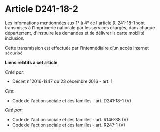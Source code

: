 # Article D241-18-2

Les informations mentionnées aux 1° à 4° de l'article D. 241-18-1 sont transmises à l'Imprimerie nationale par les services
chargés, dans chaque département, d'instruire les demandes et de délivrer la carte mobilité inclusion. 

Cette transmission est effectuée par l'intermédiaire d'un accès internet sécurisé.

**Liens relatifs à cet article**

_Créé par_:

  - Décret n°2016-1847 du 23 décembre 2016 - art. 1

_Cite_:

  - Code de l'action sociale et des familles - art. D241-18-1 (V)

_Cité par_:

  - Code de l'action sociale et des familles - art. R146-38 (V)
  - Code de l'action sociale et des familles - art. R247-1 (V)
